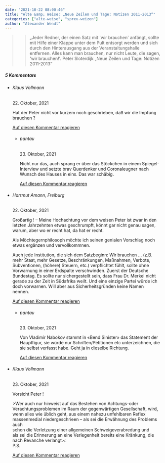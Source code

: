```yaml
---
date: "2021-10-22 08:00:46"
title: "Alte &amp; Weise: „Neue Zeilen und Tage: Notizen 2011-2013“"
categories: ["alte-weise", "spreu-weizen"]
author: "Alexander Wendt"
---
```


>> „Jeder Redner, der einen Satz mit 'wir brauchen' anfängt, sollte mit
>> Hilfe einer Klappe unter dem Pult entsorgt werden und sich durch
>> den Hinterausgang aus der Veranstaltungshalle entfernen. Alles
>> kann man brauchen, nur nicht Leute, die sagen, 'wir brauchen!'.
>> Peter Sloterdijk
>> „Neue Zeilen und Tage: Notizen 2011-2013“

<!--more-->
<h5 class="comments-h">
5 Kommentare </h5>
<ul class="commentlist">
<li class="comment even thread-even depth-1 clearfix" id="li-comment-116168">
<h6 class="author">Klaus Vollmann</h6> <span class="date">22. Oktober, 2021</span>



Hat der Peter nicht vor kurzem noch geschrieben, daß wir die Impfung brauchen ?

<a rel="nofollow" class="comment-reply-link" href="#comment-116168" data-commentid="116168" data-postid="14348" data-belowelement="comment-116168" data-respondelement="respond" data-replyto="Antworte auf Klaus Vollmann" aria-label="Antworte auf Klaus Vollmann">Auf diesen Kommentar reagieren</a> 


<ul class="children">
<li class="comment odd alt depth-2 clearfix" id="li-comment-116247">
<h6 class="author">pantau</h6> <span class="date">23. Oktober, 2021</span>



Nicht nur das, auch sprang er über das Stöckchen in einem Spiegel-Interview und setzte brav Querdenker und Coronaleugner nach Wunsch des Hauses in eins. Das war schäbig.

<a rel="nofollow" class="comment-reply-link" href="#comment-116247" data-commentid="116247" data-postid="14348" data-belowelement="comment-116247" data-respondelement="respond" data-replyto="Antworte auf pantau" aria-label="Antworte auf pantau">Auf diesen Kommentar reagieren</a> 


</li>
</ul>
</li>
<li class="comment even thread-odd thread-alt depth-1 clearfix" id="li-comment-116174">
<h6 class="author">Hartmut Amann, Freiburg</h6> <span class="date">22. Oktober, 2021</span>



Großartig ! &#8211; Meine Hochachtung vor dem weisen Peter ist zwar in den letzten Jahrzehnten etwas geschrumpft, könnt gar nicht genau sagen, warum, aber wo er recht hat, da hat er recht. 

Als Möchtegernphilosoph möchte ich seinen genialen Vorschlag noch etwas ergänzen und vervollkommnen. 

Auch jede Institution, die sich dem Satzbeginn: Wir brauchen … (z.B. mehr Staat, mehr Gesetze, Beschränkungen, Maßnahmen, Verbote, Subventionen, (höhere) Steuern, etc.) verpflichtet fühlt, sollte ohne Vorwarnung in einer Erdspalte verschwinden. Zuerst der Deutsche Bundestag. Es sollte nur sichergestellt sein, dass Frau Dr. Merkel nicht gerade zu der Zeit in Südafrika weilt. Und eine einzige Partei würde ich doch vorwarnen. Will aber aus Sicherheitsgründen keine Namen nennen.

<a rel="nofollow" class="comment-reply-link" href="#comment-116174" data-commentid="116174" data-postid="14348" data-belowelement="comment-116174" data-respondelement="respond" data-replyto="Antworte auf Hartmut Amann, Freiburg" aria-label="Antworte auf Hartmut Amann, Freiburg">Auf diesen Kommentar reagieren</a> 


<ul class="children">
<li class="comment odd alt depth-2 clearfix" id="li-comment-116248">
<h6 class="author">pantau</h6> <span class="date">23. Oktober, 2021</span>



Von Vladimir Nabokov stammt in «Bend Sinister» das Statement der Hauptfigur, sie würde nur Schriften/Petitionen etc unterzeichnen, die sie selbst verfasst habe. Geht ja in dieselbe Richtung.

<a rel="nofollow" class="comment-reply-link" href="#comment-116248" data-commentid="116248" data-postid="14348" data-belowelement="comment-116248" data-respondelement="respond" data-replyto="Antworte auf pantau" aria-label="Antworte auf pantau">Auf diesen Kommentar reagieren</a> 


</li>
</ul>
</li>
<li class="comment even thread-even depth-1 clearfix" id="li-comment-116237">
<h6 class="author">Klaus Vollmann</h6> <span class="date">23. Oktober, 2021</span>



Vorsicht Peter !

&gt;Wer auch nur hinweist auf das Bestehen von Achtungs-oder Verachtungsproblemen im Raum der gegenwärtigen Gesellschaft, wird, wenn alles wie üblich geht, aus einem nahezu unfehlbaren Reflex massenmedial niedergeschrieen &#8211; als sei die Erwähnung des Problems auch<br>
schon die Verletzung einer allgemeinen Schweigeverabredung und<br>
als sei die Erinnerung an eine Verlegenheit bereits eine Kränkung, die nach Revanche verlangt.&lt;<br>
P.S.

<a rel="nofollow" class="comment-reply-link" href="#comment-116237" data-commentid="116237" data-postid="14348" data-belowelement="comment-116237" data-respondelement="respond" data-replyto="Antworte auf Klaus Vollmann" aria-label="Antworte auf Klaus Vollmann">Auf diesen Kommentar reagieren</a> 


</li>
</ul>
